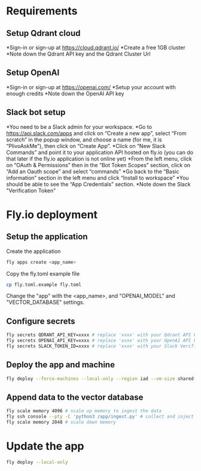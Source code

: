 # Requirements
## Setup Qdrant cloud
*Sign-in or sign-up at https://cloud.qdrant.io/
*Create a free 1GB cluster
*Note down the Qdrant API key and the Qdrant Cluster Url

## Setup OpenAI
*Sign-in or sign-up  at https://openai.com/
*Setup your account with enough credits
*Note down the OpenAI API key

## Slack bot setup
*You need to be a Slack admin for your workspace. 
*Go to https://api.slack.com/apps and click on “Create a new app”, select “From scratch” in the popup window, and choose a name (for me, it is “PlivoAskMe”), then click on “Create App”.
*Click on “New Slack Commands” and point it to your application API hosted on fly.io (you can do that later if the fly.io application is not online yet)
*From the left menu, click on “OAuth & Permissions” then in the “Bot Token Scopes” section, click on “Add an Oauth scope” and select “commands”
*Go back to the “Basic information” section in the left menu and click “Install to workspace”
*You should be able to see the “App Credentials” section.
*Note down the Slack "Verification Token"

# Fly.io deployment
## Setup the application
Create the application
```bash
fly apps create <app_name>
```

Copy the fly.toml example file
```bash
cp fly.toml.example fly.toml
```

Change the "app" with the <app_name>, and "OPENAI_MODEL" and "VECTOR_DATABASE" settings.


## Configure secrets
```bash
fly secrets QDRANT_API_KEY=xxxx # replace 'xxxx' with your Qdrant API key
fly secrets OPENAI_API_KEY=xxxx # replace 'xxxx' with your OpenAI API key
fly secrets SLACK_TOKEN_ID=xxxx # replace 'xxxx' with your Slack Verification token
```

## Deploy the app and machine
```bash
fly deploy --force-machines --local-only --region iad --vm-size shared-cpu-2x
```

## Append data to the vector database
```bash
fly scale memory 4096 # scale up memory to ingest the data
fly ssh console --pty -C 'python3 /app/ingest.py' # collect and inject data into the vector database
fly scale memory 2048 # scale down memory
```

# Update the app
```bash
fly deploy --local-only
```

